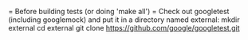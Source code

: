 = Before building tests (or doing 'make all') =
Check out googletest (including googlemock) and put it in a directory named external:
	mkdir external
	cd external
	git clone https://github.com/google/googletest.git

